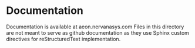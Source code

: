 # Documentation

Documentation is available at aeon.nervanasys.com
Files in this directory are not meant to serve as github documentation as they
use Sphinx custom directives for reStructuredText implementation.
